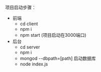 
项目启动步骤：

- 前端
  - cd client
  - npm i
  - npm start (项目启动在3000端口)
- 后台
  - cd server
  - npm i
  - mongod --dbpath=[path] 启动数据库
  - node index.js
